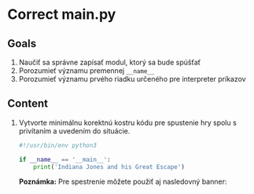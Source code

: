 # Correct main.py

## Goals

1. Naučiť sa správne zapísať modul, ktorý sa bude spúšťať
2. Porozumieť významu premennej `__name__`
3. Porozumieť významu prvého riadku určeného pre interpreter príkazov

## Content

1. Vytvorte minimálnu korektnú kostru kódu pre spustenie hry spolu s privítaním a uvedením do situácie.

   ```python
   #!/usr/bin/env python3

   if __name__ == '__main__':
       print('Indiana Jones and his Great Escape')
   ```

   **Poznámka:** Pre spestrenie môžete použiť aj nasledovný banner:
